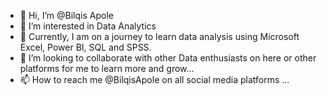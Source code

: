 - 👋 Hi, I’m @Bilqis Apole
- 👀 I’m interested in Data Analytics
- 🌱 Currently, I am on a journey to learn data analysis using Microsoft Excel, Power BI, SQL and SPSS. 
- 💞️ I’m looking to collaborate with other Data enthusiasts on here or other platforms for me to learn more and grow...
- 📫 How to reach me @BilqisApole on all social media platforms ...

<!---
bilqisodunola/bilqisodunola is a ✨ special ✨ repository because its `README.md` (this file) appears on your GitHub profile.
You can click the Preview link to take a look at your changes.
--->
